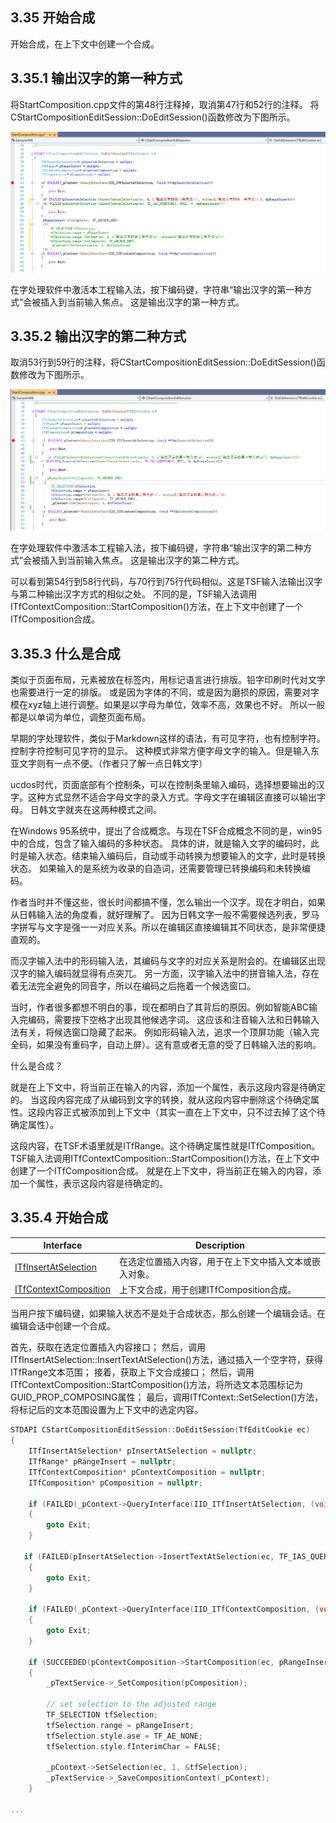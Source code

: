 ## 3.35 开始合成

开始合成，在上下文中创建一个合成。

## 3.35.1 输出汉字的第一种方式

将StartComposition.cpp文件的第48行注释掉，取消第47行和52行的注释。
将CStartCompositionEditSession::DoEditSession()函数修改为下图所示。

![输出汉字的第一种方式](输出汉字的第一种方式.png)

在字处理软件中激活本工程输入法，按下编码键，字符串“输出汉字的第一种方式”会被插入到当前输入焦点。
这是输出汉字的第一种方式。

## 3.35.2 输出汉字的第二种方式

取消53行到59行的注释，将CStartCompositionEditSession::DoEditSession()函数修改为下图所示。

![输出汉字的第二种方式](输出汉字的第二种方式.png)

在字处理软件中激活本工程输入法，按下编码键，字符串“输出汉字的第二种方式”会被插入到当前输入焦点。
这是输出汉字的第二种方式。

可以看到第54行到58行代码，与70行到75行代码相似。这是TSF输入法输出汉字与第二种输出汉字方式的相似之处。
不同的是，TSF输入法调用ITfContextComposition::StartComposition()方法，在上下文中创建了一个ITfComposition合成。

## 3.35.3 什么是合成

类似于页面布局，元素被放在标签内，用标记语言进行排版。铅字印刷时代对文字也需要进行一定的排版。
或是因为字体的不同，或是因为磨损的原因，需要对字模在xyz轴上进行调整。如果是以字母为单位，效率不高，效果也不好。
所以一般都是以单词为单位，调整页面布局。

早期的字处理软件，类似于Markdown这样的语法，有可见字符，也有控制字符。控制字符控制可见字符的显示。
这种模式非常方便字母文字的输入。但是输入东亚文字则有一点不便。（作者只了解一点日韩文字）

ucdos时代，页面底部有个控制条，可以在控制条里输入编码，选择想要输出的汉字。这种方式显然不适合字母文字的录入方式。字母文字在编辑区直接可以输出字母。
日韩文字就夹在这两种模式之间。

在Windows 95系统中，提出了合成概念。与现在TSF合成概念不同的是，win95中的合成，包含了输入编码的多种状态。
具体的讲，就是输入文字的编码时，此时是输入状态。结束输入编码后，自动或手动转换为想要输入的文字，此时是转换状态。
如果输入的是系统为收录的自造词，还需要管理已转换编码和未转换编码。

作者当时并不懂这些，很长时间都搞不懂，怎么输出一个汉字。现在才明白，如果从日韩输入法的角度看，就好理解了。
因为日韩文字一般不需要候选列表，罗马字拼写与文字是强一一对应关系。所以在编辑区直接编辑其不同状态，是非常便捷直观的。

而汉字输入法中的形码输入法，其编码与文字的对应关系是附会的。在编辑区出现汉字的输入编码就显得有点突兀。
另一方面，汉字输入法中的拼音输入法，存在着无法完全避免的同音字，所以在编码之后拖着一个候选窗口。

当时，作者很多都想不明白的事，现在都明白了其背后的原因。例如智能ABC输入完编码，需要按下空格才出现其他候选字词。
这应该和注音输入法和日韩输入法有关，将候选窗口隐藏了起来。
例如形码输入法，追求一个顶屏功能（输入完全码，如果没有重码字，自动上屏）。这有意或者无意的受了日韩输入法的影响。

什么是合成？

就是在上下文中，将当前正在输入的内容，添加一个属性，表示这段内容是待确定的。
当这段内容完成了从编码到文字的转换，就从这段内容中删除这个待确定属性。这段内容正式被添加到上下文中（其实一直在上下文中，只不过去掉了这个待确定属性）。

这段内容，在TSF术语里就是ITfRange。这个待确定属性就是ITfComposition。
TSF输入法调用ITfContextComposition::StartComposition()方法，在上下文中创建了一个ITfComposition合成。
就是在上下文中，将当前正在输入的内容，添加一个属性，表示这段内容是待确定的。

## 3.35.4 开始合成

Interface					|Description
-|-
[ITfInsertAtSelection][1]	|在选定位置插入内容，用于在上下文中插入文本或嵌入对象。
[ITfContextComposition][2]	|上下文合成，用于创建ITfComposition合成。

[1]: https://github.com/ChineseInputMethod/Interface/blob/master/TSFmanager/ITfInsertAtSelection.md
[2]: https://github.com/ChineseInputMethod/Interface/blob/master/TSFmanager/ITfContextComposition.md

当用户按下编码键，如果输入状态不是处于合成状态，那么创建一个编辑会话。在编辑会话中创建一个合成。

首先，获取在选定位置插入内容接口；
然后，调用ITfInsertAtSelection::InsertTextAtSelection()方法，通过插入一个空字符，获得ITfRange文本范围；
接着，获取上下文合成接口；
然后，调用ITfContextComposition::StartComposition()方法，将所选文本范围标记为GUID_PROP_COMPOSING属性；
最后，调用ITfContext::SetSelection()方法，将标记后的文本范围设置为上下文中的选定内容。

```C++
STDAPI CStartCompositionEditSession::DoEditSession(TfEditCookie ec)
{
    ITfInsertAtSelection* pInsertAtSelection = nullptr;
    ITfRange* pRangeInsert = nullptr;
    ITfContextComposition* pContextComposition = nullptr;
    ITfComposition* pComposition = nullptr;

    if (FAILED(_pContext->QueryInterface(IID_ITfInsertAtSelection, (void **)&pInsertAtSelection)))
    {
        goto Exit;
    }

   if (FAILED(pInsertAtSelection->InsertTextAtSelection(ec, TF_IAS_QUERYONLY, NULL, 0, &pRangeInsert)))
    {
        goto Exit;
    }

    if (FAILED(_pContext->QueryInterface(IID_ITfContextComposition, (void **)&pContextComposition)))
    {
        goto Exit;
    }

    if (SUCCEEDED(pContextComposition->StartComposition(ec, pRangeInsert, _pTextService, &pComposition)) && (nullptr != pComposition))
    {
        _pTextService->_SetComposition(pComposition);

        // set selection to the adjusted range
        TF_SELECTION tfSelection;
        tfSelection.range = pRangeInsert;
        tfSelection.style.ase = TF_AE_NONE;
        tfSelection.style.fInterimChar = FALSE;

        _pContext->SetSelection(ec, 1, &tfSelection);
        _pTextService->_SaveCompositionContext(_pContext);
    }

...
```